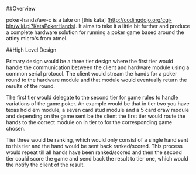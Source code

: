 ##Overview

poker-hands/avr-c is a take on [this kata] (http://codingdojo.org/cgi-bin/wiki.pl?KataPokerHands). 
It aims to take it a little bit further and produce a complete hardware solution for running a poker game
based around the attiny micro's from atmel.

##High Level Design

Primary design would be a three tier design where the first tier would handle the communication between the client and hardware
module using a common serial protocol. The client would stream the hands for a poker round to the hardware module and that
module would eventually return the results of the round. 

The first tier would delegate to the second tier for game rules to handle variations of the game poker. An example would be
that in tier two you have texas hold em module, a seven card stud module and a 5 card draw module and depending on the game
sent be the client the first tier would route the hands to the correct module on in tier to for the corresponding game chosen.

Tier three would be ranking, which would only consist of a single hand sent to this tier and the hand would be sent back
ranked/scored. This process would repeat till all hands have been ranked/scored and then the second tier could score the game
and send back the result to tier one, which would the notify the client of the result. 
